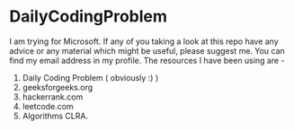# DailyCodingProblem

I am trying for Microsoft. If any of you taking a look at this repo have any advice or any material which might be useful, please suggest me. You can find my email address in my profile. The resources I have been using are -

1. Daily Coding Problem ( obviously :) )
2. geeksforgeeks.org
3. hackerrank.com
4. leetcode.com
5. Algorithms CLRA.
